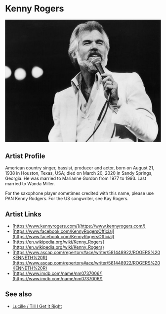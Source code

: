 # Kenny Rogers

![](../../assets/artists/Kenny_Rogers.png)

## Artist Profile

American country singer, bassist, producer and actor, born on August 21, 1938 in Houston, Texas, USA; died on March 20, 2020 in Sandy Springs, Georgia. He was married to Marianne Gordon from 1977 to 1993. Last married to Wanda Miller.

For the saxophone player sometimes credited with this name, please use PAN Kenny Rodgers.
For the US songwriter, see Kay Rogers.

## Artist Links

- [https://www.kennyrogers.com/](https://www.kennyrogers.com/)
- [https://www.facebook.com/KennyRogersOfficial](https://www.facebook.com/KennyRogersOfficial)
- [https://en.wikipedia.org/wiki/Kenny_Rogers](https://en.wikipedia.org/wiki/Kenny_Rogers)
- [https://www.ascap.com/repertory#ace/writer/581448922/ROGERS%20KENNETH%20R](https://www.ascap.com/repertory#ace/writer/581448922/ROGERS%20KENNETH%20R)
- [https://www.imdb.com/name/nm0737006/](https://www.imdb.com/name/nm0737006/)


## See also

- [Lucille / Till I Get It Right](Lucille_-_Till_I_Get_It_Right.md)
